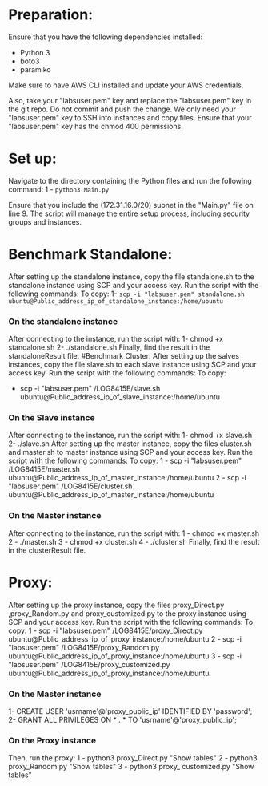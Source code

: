 # Preparation:
Ensure that you have the following dependencies installed:
- Python 3
- boto3
- paramiko

Make sure to have AWS CLI installed and update your AWS credentials.

Also, take your "labsuser.pem" key and replace the "labsuser.pem" key in the git repo. Do not commit and push the change. We only need your "labsuser.pem" key to SSH into instances and copy files. Ensure that your "labsuser.pem" key has the chmod 400 permissions.

 # Set up:

Navigate to the directory containing the Python files and run the following command:
1 -	`python3 Main.py`

Ensure that you include the (172.31.16.0/20) subnet in the "Main.py" file on line 9. The script will manage the entire setup process, including security groups and instances.
# Benchmark Standalone:
After setting up the standalone instance, copy the file standalone.sh to the standalone instance using SCP and your access key. Run the script with the following commands:
To copy: 
1-	`scp -i "labsuser.pem" standalone.sh ubuntu@Public_address_ip_of_standalone_instance:/home/ubuntu`
### On the standalone instance
After connecting to the instance, run the script with:
1-	chmod +x standalone.sh
2-	./standalone.sh
Finally, find the result in the standaloneResult file.
#Benchmark Cluster:
After setting up the salves instances, copy the file slave.sh to each slave instance using SCP and your access key. Run the script with the following commands:
To copy: 
-	scp -i "labsuser.pem" /LOG8415E/slave.sh ubuntu@Public_address_ip_of_slave_instance:/home/ubuntu
### On the Slave instance
After connecting to the instance, run the script with:
1-	chmod +x slave.sh
2-	./slave.sh
After setting up the master instance, copy the files cluster.sh and master.sh to master instance using SCP and your access key. Run the script with the following commands:
To copy: 
1 -	scp -i "labsuser.pem" /LOG8415E/master.sh ubuntu@Public_address_ip_of_master_instance:/home/ubuntu
2 -	scp -i "labsuser.pem" /LOG8415E/cluster.sh ubuntu@Public_address_ip_of_master_instance:/home/ubuntu
### On the Master instance
After connecting to the instance, run the script with:
1 -	chmod +x master.sh
2 -	./master.sh
3 -	chmod +x cluster.sh
4 -	./cluster.sh
Finally, find the result in the clusterResult file.
 # Proxy:
After setting up the proxy instance, copy the files proxy_Direct.py ,proxy_Random.py and proxy_customized.py to the proxy instance using SCP and your access key. Run the script with the following commands:
To copy: 
1 -	scp -i "labsuser.pem" /LOG8415E/proxy_Direct.py ubuntu@Public_address_ip_of_proxy_instance:/home/ubuntu
2 -	scp -i "labsuser.pem" /LOG8415E/proxy_Random.py ubuntu@Public_address_ip_of_proxy_instance:/home/ubuntu
3 -	scp -i "labsuser.pem" /LOG8415E/proxy_customized.py ubuntu@Public_address_ip_of_proxy_instance:/home/ubuntu
### On the Master instance
1-	CREATE USER 'usrname'@'proxy_public_ip' IDENTIFIED BY 'password';
2-	GRANT ALL PRIVILEGES ON * . * TO 'usrname'@'proxy_public_ip';
### On the Proxy instance
Then, run the proxy:
1 -	python3 proxy_Direct.py "Show tables" 
2 -	python3 proxy_Random.py "Show tables"
3 -	python3 proxy_ customized.py "Show tables"
